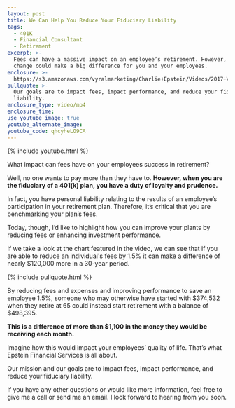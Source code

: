 ```yaml
---
layout: post
title: We Can Help You Reduce Your Fiduciary Liability
tags:
  - 401K
  - Financial Consultant
  - Retirement
excerpt: >-
  Fees can have a massive impact on an employee’s retirement. However, a small
  change could make a big difference for you and your employees.
enclosure: >-
  https://s3.amazonaws.com/vyralmarketing/Charlie+Epstein/Videos/2017+Videos/We+Can+Help+You+Reduce+Your+Fiduciary+Liability+-+The+401K+Coach.mp4
pullquote: >-
  Our goals are to impact fees, impact performance, and reduce your fiduciary
  liability.
enclosure_type: video/mp4
enclosure_time:
use_youtube_image: true
youtube_alternate_image:
youtube_code: qhcyheLO9CA
---
```



{% include youtube.html %}

What impact can fees have on your employees success in retirement?

Well, no one wants to pay more than they have to. **However, when you are the fiduciary of a 401(k) plan, you have a duty of loyalty and prudence.**

In fact, you have personal liability relating to the results of an employee’s participation in your retirement plan. Therefore, it’s critical that you are benchmarking your plan’s fees.

Today, though, I’d like to highlight how you can improve your plants by reducing fees or enhancing investment performance.

If we take a look at the chart featured in the video, we can see that if you are able to reduce an individual's fees by 1.5% it can make a difference of nearly $120,000 more in a 30-year period. &nbsp;

{% include pullquote.html %}

By reducing fees and expenses and improving performance to save an employee 1.5%, someone who may otherwise have started with $374,532 when they retire at 65 could instead start retirement with a balance of $498,395.

**This is a difference of more than $1,100 in the money they would be receiving each month.**

Imagine how this would impact your employees’ quality of life. That’s what Epstein Financial Services is all about.

Our mission and our goals are to impact fees, impact performance, and reduce your fiduciary liability.

If you have any other questions or would like more information, feel free to give me a call or send me an email. I look forward to hearing from you soon.